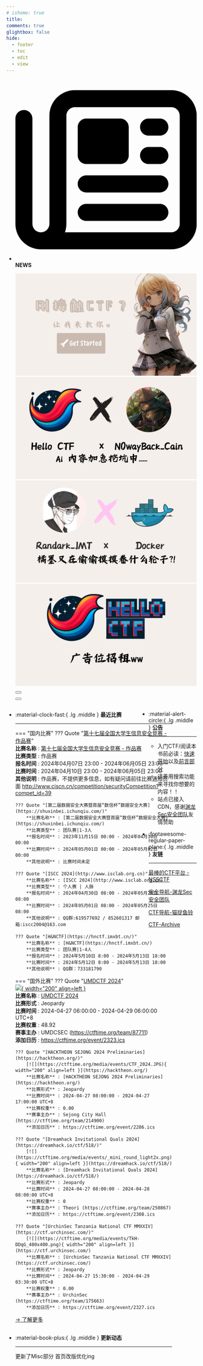```yaml
---
# ishome: true
title: 
comments: true
glightbox: false
hide:
  - footer
  - toc
  - edit
  - view
---
```


<div class="grid cards">
    <ul>
        <li>
            <p><span class="twemoji lg middle"><svg xmlns="http://www.w3.org/2000/svg"
                        viewBox="0 0 512 512"><!--! Font Awesome Free 6.5.1 by @fontawesome - https://fontawesome.com License - https://fontawesome.com/license/free (Icons: CC BY 4.0, Fonts: SIL OFL 1.1, Code: MIT License) Copyright 2023 Fonticons, Inc.-->
                        <path
                            d="M168 80c-13.3 0-24 10.7-24 24v304c0 8.4-1.4 16.5-4.1 24H440c13.3 0 24-10.7 24-24V104c0-13.3-10.7-24-24-24H168zM72 480c-39.8 0-72-32.2-72-72V112c0-13.3 10.7-24 24-24s24 10.7 24 24v296c0 13.3 10.7 24 24 24s24-10.7 24-24V104c0-39.8 32.2-72 72-72h272c39.8 0 72 32.2 72 72v304c0 39.8-32.2 72-72 72H72zm104-344c0-13.3 10.7-24 24-24h96c13.3 0 24 10.7 24 24v80c0 13.3-10.7 24-24 24h-96c-13.3 0-24-10.7-24-24v-80zm200-24h32c13.3 0 24 10.7 24 24s-10.7 24-24 24h-32c-13.3 0-24-10.7-24-24s10.7-24 24-24zm0 80h32c13.3 0 24 10.7 24 24s-10.7 24-24 24h-32c-13.3 0-24-10.7-24-24s10.7-24 24-24zm-176 80h208c13.3 0 24 10.7 24 24s-10.7 24-24 24H200c-13.3 0-24-10.7-24-24s10.7-24 24-24zm0 80h208c13.3 0 24 10.7 24 24s-10.7 24-24 24H200c-13.3 0-24-10.7-24-24s10.7-24 24-24z">
                        </path>
                    </svg></span> <strong>NEWS</strong></p>
            <div class="grid cards">
                <div class="carousel">
                    <div class="carousel-container">
                        <a href="../HC_Start/" target="_blank"><img src="./assets/banner-quickstart.png" /></a>
                        <a href="../HC_AI/" target="_blank"><img src="./assets/banner-update.png" /></a>
                        <a href="https://github.com/CTF-Archives" target="_blank"><img
                                src="./assets/banner-Achieve.png" /></a>
                        <a href="javascript:alert$.next('我很可爱，请给我钱w');"><img
                                src="./assets/Banner-imcutesogivememoney.png" /></a>
                    </div>
                    <!-- 触发 hover 的区域 -->
                    <div class="carousel-hover left">
                        <button class="carousel-btn left" onclick="leftShift()"></button>
                    </div>
                    <div class="carousel-hover right">
                        <button class="carousel-btn right" onclick="rightShift()"></button>
                    </div>
                    <div class="carousel-bottom"></div>
                </div>
            </div>
        </li>
    </ul>
</div>

<div class="grid grid-cols-8 gap-4" style="display: grid;grid-template-columns: 70% 30%;" markdown>

<div class="grid cards" style="display: grid; grid-template-columns: 1fr;" markdown>

<div class="grid cards" markdown>

-   :material-clock-fast:{ .lg .middle } __最近比赛__

    ---
    <!-- 主页赛事展示_开始 -->
    === "国内比赛"
        ??? Quote "[第十七届全国大学生信息安全竞赛 - 作品赛](http://www.ciscn.cn/competition/securityCompetition?compet_id=39)"  
            **比赛名称** : [第十七届全国大学生信息安全竞赛 - 作品赛](http://www.ciscn.cn/competition/securityCompetition?compet_id=39)  
            **比赛类型** : 作品赛  
            **报名时间** : 2024年04月07日 23:00 - 2024年06月05日 23:00  
            **比赛时间** : 2024年04月10日 23:00 - 2024年06月05日 23:00  
            **其他说明** : 作品赛，不提供更多信息，如有疑问请前往比赛通知页面 http://www.ciscn.cn/competition/securityCompetition?compet_id=39  
            
        ??? Quote "[第二届数据安全大赛暨首届“数信杯”数据安全大赛](https://shuxinbei.ichunqiu.com/)"  
            **比赛名称** : [第二届数据安全大赛暨首届“数信杯”数据安全大赛](https://shuxinbei.ichunqiu.com/)  
            **比赛类型** : 团队赛|1-3人  
            **报名时间** : 2023年11月15日 00:00 - 2024年04月30日 00:00  
            **比赛时间** : 2024年05月01日 00:00 - 2024年05月02日 00:00  
            **其他说明** : 比赛时间未定  
            
        ??? Quote "[ISCC 2024](http://www.isclab.org.cn)"  
            **比赛名称** : [ISCC 2024](http://www.isclab.org.cn)  
            **比赛类型** : 个人赛 | 人脉  
            **报名时间** : 2024年04月30日 08:00 - 2024年05月25日 08:00  
            **比赛时间** : 2024年05月01日 08:00 - 2024年05月25日 08:00  
            **其他说明** : QQ群:619577692 / 852601317 邮箱:iscc2004@163.com  
            
        ??? Quote "[H&NCTF](https://hnctf.imxbt.cn/)"  
            **比赛名称** : [H&NCTF](https://hnctf.imxbt.cn/)  
            **比赛类型** : 团队赛|1-4人  
            **报名时间** : 2024年5月10日 8:00 - 2024年5月13日 18:00  
            **比赛时间** : 2024年5月12日 8:00 - 2024年5月13日 18:00  
            **其他说明** : QQ群：733181790  
                
    === "国外比赛"
        ??? Quote "[UMDCTF 2024](https://umdctf.io/)"  
            [![](https://ctftime.org/media/events/logo_95.png){ width="200" align=left }](https://umdctf.io/)  
            **比赛名称** : [UMDCTF 2024](https://umdctf.io/)  
            **比赛形式** : Jeopardy  
            **比赛时间** : 2024-04-27 06:00:00 - 2024-04-29 06:00:00 UTC+8  
            **比赛权重** : 48.92  
            **赛事主办** : UMDCSEC (https://ctftime.org/team/87711)  
            **添加日历** : https://ctftime.org/event/2323.ics  
            
        ??? Quote "[HACKTHEON SEJONG 2024 Preliminaries](https://hacktheon.org/)"  
            [![](https://ctftime.org/media/events/CTF_2024.JPG){ width="200" align=left }](https://hacktheon.org/)  
            **比赛名称** : [HACKTHEON SEJONG 2024 Preliminaries](https://hacktheon.org/)  
            **比赛形式** : Jeopardy  
            **比赛时间** : 2024-04-27 08:00:00 - 2024-04-27 17:00:00 UTC+8  
            **比赛权重** : 0.00  
            **赛事主办** : Sejong City Hall (https://ctftime.org/team/214900)  
            **添加日历** : https://ctftime.org/event/2286.ics  
            
        ??? Quote "[Dreamhack Invitational Quals 2024](https://dreamhack.io/ctf/518/)"  
            [![](https://ctftime.org/media/events/_mini_round_light2x.png){ width="200" align=left }](https://dreamhack.io/ctf/518/)  
            **比赛名称** : [Dreamhack Invitational Quals 2024](https://dreamhack.io/ctf/518/)  
            **比赛形式** : Jeopardy  
            **比赛时间** : 2024-04-27 08:00:00 - 2024-04-28 08:00:00 UTC+8  
            **比赛权重** : 0  
            **赛事主办** : Theori (https://ctftime.org/team/250867)  
            **添加日历** : https://ctftime.org/event/2308.ics  
            
        ??? Quote "[UrchinSec Tanzania National CTF MMXXIV](https://ctf.urchinsec.com/)"  
            [![](https://ctftime.org/media/events/TkH-DDqG_400x400.png){ width="200" align=left }](https://ctf.urchinsec.com/)  
            **比赛名称** : [UrchinSec Tanzania National CTF MMXXIV](https://ctf.urchinsec.com/)  
            **比赛形式** : Jeopardy  
            **比赛时间** : 2024-04-27 15:30:00 - 2024-04-29 03:30:00 UTC+8  
            **比赛权重** : 0.00  
            **赛事主办** : UrchinSec (https://ctftime.org/team/175663)  
            **添加日历** : https://ctftime.org/event/2327.ics  
            
    <!-- 主页赛事展示_结束 -->
    [→ 了解更多](./Event/)

</div>
  <div class="grid cards" markdown>

-   :material-book-plus:{ .lg .middle } __更新动态__

    ---

    更新了Misc部分 首页改版优化ing

</div>  
</div>
<div class="grid cards" markdown>

<div class="grid cards" markdown>

-   :material-alert-circle:{ .lg .middle } __公告__

    ---

    - 入门CTF/阅读本书前必读：[快速开始](./HC_Start/)以及[前言部分](./HC_Preface/)  
    - 请善用搜索功能来寻找你想要的内容！！
    - 站点已接入 CDN，感谢[渊龙Sec安全团队](https://dh.aabyss.cn)友情赞助

-   :fontawesome-regular-paper-plane:{ .lg .middle } __友链__

    ---

    [最棒的CTF平台 - NSSCTF](https://www.nssctf.cn/)  

    [安全导航-渊龙Sec安全团队](https://dh.aabyss.cn)    

    [CTF导航-猫捉鱼铃](https://ctf.mzy0.com/)

    [CTF-Archive](https://github.com/CTF-Archives)

</div>   

</div>

</div>

